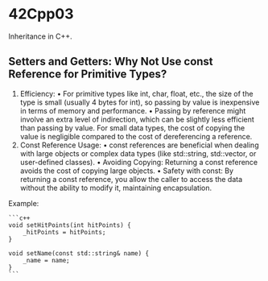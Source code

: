# 42Cpp03
Inheritance in C++.

## Setters and Getters: Why Not Use const Reference for Primitive Types?

1.	Efficiency:
•	For primitive types like int, char, float, etc., the size of the type is small (usually 4 bytes for int), so passing by value is inexpensive in terms of memory and performance.
•	Passing by reference might involve an extra level of indirection, which can be slightly less efficient than passing by value. For small data types, the cost of copying the value is negligible compared to the cost of dereferencing a reference.
2.	Const Reference Usage:
•	const references are beneficial when dealing with large objects or complex data types (like std::string, std::vector, or user-defined classes).
•	Avoiding Copying: Returning a const reference avoids the cost of copying large objects.
•	Safety with const: By returning a const reference, you allow the caller to access the data without the ability to modify it, maintaining encapsulation.

Example:

    ```c++
    void setHitPoints(int hitPoints) {
        _hitPoints = hitPoints;
    }

    void setName(const std::string& name) {
        _name = name;
    }
    ```

